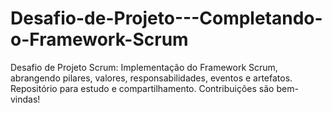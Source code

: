 # Desafio-de-Projeto---Completando-o-Framework-Scrum
Desafio de Projeto Scrum: Implementação do Framework Scrum, abrangendo pilares, valores, responsabilidades, eventos e artefatos. Repositório para estudo e compartilhamento. Contribuições são bem-vindas!
